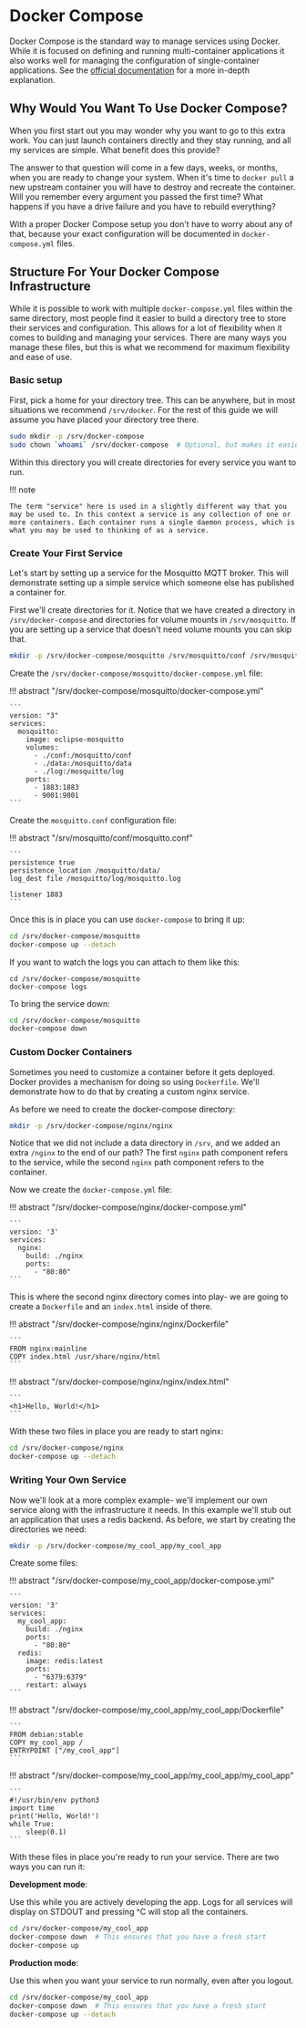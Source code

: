 # Docker Compose

Docker Compose is the standard way to manage services using Docker. While it is focused on defining and running multi-container applications it also works well for managing the configuration of single-container applications. See the [official documentation](https://docs.docker.com/compose/) for a more in-depth explanation.

## Why Would You Want To Use Docker Compose?

When you first start out you may wonder why you want to go to this extra work. You can just launch containers directly and they stay running, and all my services are simple. What benefit does this provide?

The answer to that question will come in a few days, weeks, or months, when you are ready to change your system. When it's time to `docker pull` a new upstream container you will have to destroy and recreate the container. Will you remember every argument you passed the first time? What happens if you have a drive failure and you have to rebuild everything?

With a proper Docker Compose setup you don't have to worry about any of that, because your exact configuration will be documented in `docker-compose.yml` files.

## Structure For Your Docker Compose Infrastructure

While it is possible to work with multiple `docker-compose.yml` files within the same directory, most people find it easier to build a directory tree to store their services and configuration. This allows for a lot of flexibility when it comes to building and managing your services. There are many ways you manage these files, but this is what we recommend for maximum flexibility and ease of use.

### Basic setup

First, pick a home for your directory tree. This can be anywhere, but in most situations we recommend `/srv/docker`. For the rest of this guide we will assume you have placed your directory tree there.

```bash
sudo mkdir -p /srv/docker-compose
sudo chown `whoami` /srv/docker-compose  # Optional, but makes it easier to manage long term
```

Within this directory you will create directories for every service you want to run.

!!! note

    The term "service" here is used in a slightly different way that you may be used to. In this context a service is any collection of one or more containers. Each container runs a single daemon process, which is what you may be used to thinking of as a service.

### Create Your First Service

Let's start by setting up a service for the Mosquitto MQTT broker. This will demonstrate setting up a simple service which someone else has published a container for.

First we'll create directories for it. Notice that we have created a directory in `/srv/docker-compose` and directories for volume mounts in `/srv/mosquitto`. If you are setting up a service that doesn't need volume mounts you can skip that.

```bash
mkdir -p /srv/docker-compose/mosquitto /srv/mosquitto/conf /srv/mosquitto/data /srv/mosquitto/log
```

Create the `/srv/docker-compose/mosquitto/docker-compose.yml` file:

!!! abstract "/srv/docker-compose/mosquitto/docker-compose.yml"

    ```
    version: "3"
    services:
      mosquitto:
        image: eclipse-mosquitto
        volumes:
          - ./conf:/mosquitto/conf
          - ./data:/mosquitto/data
          - ./log:/mosquitto/log
        ports:
          - 1883:1883
          - 9001:9001
    ```

Create the `mosquitto.conf` configuration file:

!!! abstract "/srv/mosquitto/conf/mosquitto.conf"

    ```
    persistence true
    persistence_location /mosquitto/data/
    log_dest file /mosquitto/log/mosquitto.log

    listener 1883
    ```

Once this is in place you can use `docker-compose` to bring it up:

```bash
cd /srv/docker-compose/mosquitto
docker-compose up --detach
```

If you want to watch the logs you can attach to them like this:

```
cd /srv/docker-compose/mosquitto
docker-compose logs
```

To bring the service down:

```bash
cd /srv/docker-compose/mosquitto
docker-compose down
```

### Custom Docker Containers

Sometimes you need to customize a container before it gets deployed. Docker provides a mechanism for doing so using `Dockerfile`. We'll demonstrate how to do that by creating a custom nginx service.

As before we need to create the docker-compose directory:

```bash
mkdir -p /srv/docker-compose/nginx/nginx
```

Notice that we did not include a data directory in `/srv`, and we added an extra `/nginx` to the end of our path? The first `nginx` path component refers to the service, while the second `nginx` path component refers to the container.

Now we create the `docker-compose.yml` file:

!!! abstract "/srv/docker-compose/nginx/docker-compose.yml"

    ```
    version: '3'
    services:
      nginx:
        build: ./nginx
        ports:
          - "80:80"
    ```

This is where the second nginx directory comes into play- we are going to create a `Dockerfile` and an `index.html` inside of there.

!!! abstract "/srv/docker-compose/nginx/nginx/Dockerfile"

    ```
    FROM nginx:mainline
    COPY index.html /usr/share/nginx/html
    ```

!!! abstract "/srv/docker-compose/nginx/nginx/index.html"

    ```
    <h1>Hello, World!</h1>
    ```

With these two files in place you are ready to start nginx:

```bash
cd /srv/docker-compose/nginx
docker-compose up --detach
```

### Writing Your Own Service

Now we'll look at a more complex example- we'll implement our own service along with the infrastructure it needs. In this example we'll stub out an application that uses a redis backend. As before, we start by creating the directories we need:

```bash
mkdir -p /srv/docker-compose/my_cool_app/my_cool_app
```

Create some files:

!!! abstract "/srv/docker-compose/my_cool_app/docker-compose.yml"

    ```
    version: '3'
    services:
      my_cool_app:
        build: ./nginx
        ports:
          - "80:80"
      redis:
        image: redis:latest
        ports:
          - "6379:6379"
        restart: always
    ```

!!! abstract "/srv/docker-compose/my_cool_app/my_cool_app/Dockerfile"

    ```
    FROM debian:stable
    COPY my_cool_app /
    ENTRYPOINT ["/my_cool_app"]
    ```

!!! abstract "/srv/docker-compose/my_cool_app/my_cool_app/my_cool_app"

    ```
    #!/usr/bin/env python3
    import time
    print('Hello, World!')
    while True:
        sleep(0.1)
    ```

With these files in place you're ready to run your service. There are two ways you can run it:

**Development mode**:

Use this while you are actively developing the app. Logs for all services will display on STDOUT and pressing ^C will stop all the containers.

```bash
cd /srv/docker-compose/my_cool_app
docker-compose down  # This ensures that you have a fresh start
docker-compose up
```

**Production mode**:

Use this when you want your service to run normally, even after you logout.

```bash
cd /srv/docker-compose/my_cool_app
docker-compose down  # This ensures that you have a fresh start
docker-compose up --detach
```
